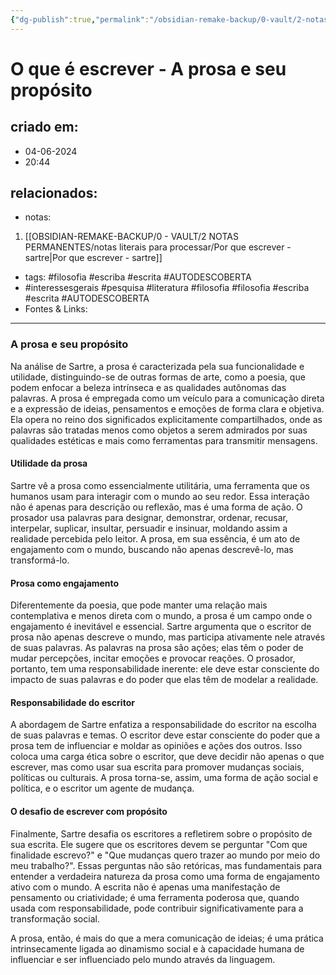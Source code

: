 ```yaml
---
{"dg-publish":true,"permalink":"/obsidian-remake-backup/0-vault/2-notas-permanentes/o-que-e-escrever-a-prosa-e-seu-proposito/","tags":["permanente","filosofia","escriba","escrita","AUTODESCOBERTA","interessesgerais","pesquisa","literatura"],"dgHomeLink":true,"dgShowLocalGraph":true,"dgShowFileTree":true,"dgEnableSearch":true,"noteIcon":""}
---
```


# O que é escrever - A prosa e seu propósito

## criado em: 
- 04-06-2024
- 20:44
## relacionados:
- notas:
1. [[OBSIDIAN-REMAKE-BACKUP/0 - VAULT/2 NOTAS PERMANENTES/notas literais para processar/Por que escrever - sartre\|Por que escrever - sartre]]
- tags: #filosofia #escriba #escrita #AUTODESCOBERTA 
- #interessesgerais #pesquisa #literatura #filosofia #filosofia #escriba #escrita #AUTODESCOBERTA 
- Fontes & Links: 
---
### A prosa e seu propósito

Na análise de Sartre, a prosa é caracterizada pela sua funcionalidade e utilidade, distinguindo-se de outras formas de arte, como a poesia, que podem enfocar a beleza intrínseca e as qualidades autônomas das palavras. A prosa é empregada como um veículo para a comunicação direta e a expressão de ideias, pensamentos e emoções de forma clara e objetiva. Ela opera no reino dos significados explicitamente compartilhados, onde as palavras são tratadas menos como objetos a serem admirados por suas qualidades estéticas e mais como ferramentas para transmitir mensagens.

#### Utilidade da prosa
Sartre vê a prosa como essencialmente utilitária, uma ferramenta que os humanos usam para interagir com o mundo ao seu redor. Essa interação não é apenas para descrição ou reflexão, mas é uma forma de ação. O prosador usa palavras para designar, demonstrar, ordenar, recusar, interpelar, suplicar, insultar, persuadir e insinuar, moldando assim a realidade percebida pelo leitor. A prosa, em sua essência, é um ato de engajamento com o mundo, buscando não apenas descrevê-lo, mas transformá-lo.

#### Prosa como engajamento
Diferentemente da poesia, que pode manter uma relação mais contemplativa e menos direta com o mundo, a prosa é um campo onde o engajamento é inevitável e essencial. Sartre argumenta que o escritor de prosa não apenas descreve o mundo, mas participa ativamente nele através de suas palavras. As palavras na prosa são ações; elas têm o poder de mudar percepções, incitar emoções e provocar reações. O prosador, portanto, tem uma responsabilidade inerente: ele deve estar consciente do impacto de suas palavras e do poder que elas têm de modelar a realidade.

#### Responsabilidade do escritor
A abordagem de Sartre enfatiza a responsabilidade do escritor na escolha de suas palavras e temas. O escritor deve estar consciente do poder que a prosa tem de influenciar e moldar as opiniões e ações dos outros. Isso coloca uma carga ética sobre o escritor, que deve decidir não apenas o que escrever, mas como usar sua escrita para promover mudanças sociais, políticas ou culturais. A prosa torna-se, assim, uma forma de ação social e política, e o escritor um agente de mudança.

#### O desafio de escrever com propósito
Finalmente, Sartre desafia os escritores a refletirem sobre o propósito de sua escrita. Ele sugere que os escritores devem se perguntar "Com que finalidade escrevo?" e "Que mudanças quero trazer ao mundo por meio do meu trabalho?". Essas perguntas não são retóricas, mas fundamentais para entender a verdadeira natureza da prosa como uma forma de engajamento ativo com o mundo. A escrita não é apenas uma manifestação de pensamento ou criatividade; é uma ferramenta poderosa que, quando usada com responsabilidade, pode contribuir significativamente para a transformação social.

A prosa, então, é mais do que a mera comunicação de ideias; é uma prática intrinsecamente ligada ao dinamismo social e à capacidade humana de influenciar e ser influenciado pelo mundo através da linguagem.